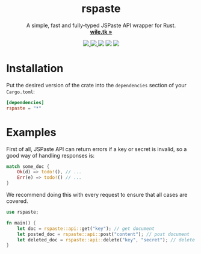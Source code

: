 <p align="center">
    <h1 align="center"><b>rspaste</b></h1>
    <p align="center">
        A simple, fast and fully-typed JSPaste API wrapper for Rust.
        <br />
        <a href="https://wile.tk"><strong>wile.tk »</strong></a>
    </p>
</p>

<p align="center">
    <a href="https://discordredirect.discordsafe.com/users/311904215272390657">
        <img src="https://img.shields.io/badge/contact-me?logo=discord&logoColor=white&color=5865F2">
    </a>
    <a href="https://twitter.com/wiletki">
        <img src="https://img.shields.io/badge/Twitter-00acee?logo=twitter&logoColor=white" />
    </a>
    <img src="https://img.shields.io/static/v1?label=License&message=Apache%202.0&color=000" />
    <img src="https://img.shields.io/static/v1?label=Stage&message=Stable 0.1&color=2BB4AB" />
    <a href="https://crates.io/crates/rspaste">
      <img src="https://img.shields.io/crates/v/rspaste">
    </a>
    <br />
</p>

# Installation
Put the desired version of the crate into the `dependencies` section of your `Cargo.toml`:
```toml
[dependencies]
rspaste = "*"
```

# Examples
First of all, JSPaste API can return errors if a key or secret is invalid, so a good way of handling responses is:
```rs
match some_doc {
    Ok(d) => todo!(), // ...
    Err(e) => todo!() // ...
}
```

We recommend doing this with every request to ensure that all cases are covered.

```rs
use rspaste;

fn main() {
    let doc = rspaste::api::get("key"); // get document
    let posted_doc = rspaste::api::post("content"); // post document
    let deleted_doc = rspaste::api::delete("key", "secret"); // delete document
}
```